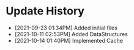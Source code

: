 # Update History
  *  [2021-09-23 01:34PM] Added initial files
  *  [2021-10-11 02:53PM] Added DataStructures
  *  [2021-10-14 01:40PM] Implemented Cache
